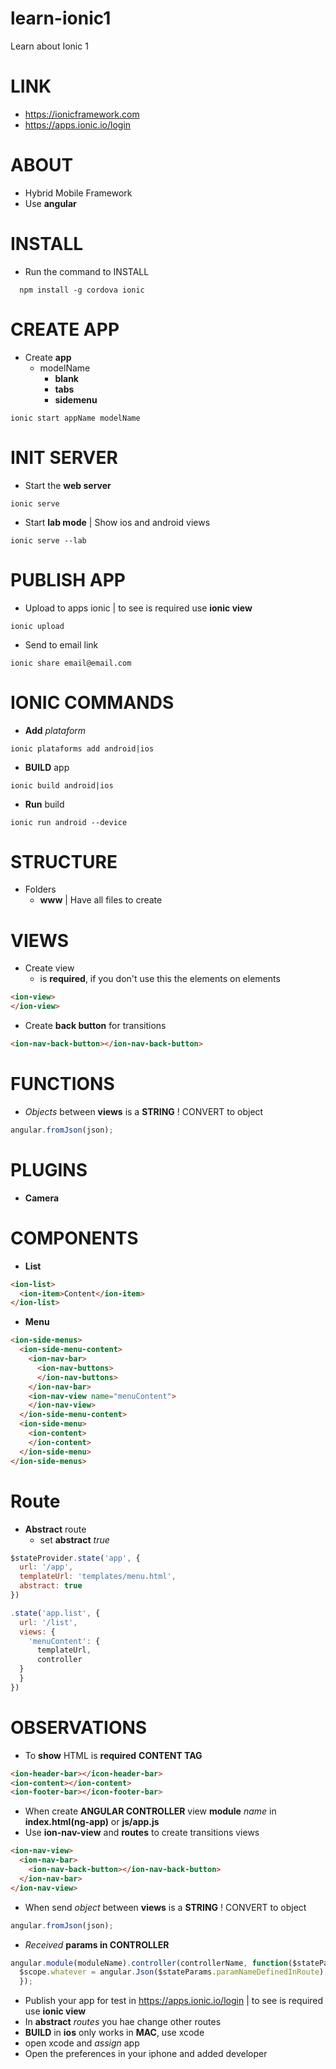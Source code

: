 # learn-ionic1
Learn about Ionic 1

# LINK
- https://ionicframework.com
- https://apps.ionic.io/login


# ABOUT
- Hybrid Mobile Framework
- Use **angular**

# INSTALL
- Run the command to INSTALL
```shell
  npm install -g cordova ionic
```

# CREATE APP
- Create **app**
  - modelName
    - **blank**
    - **tabs**
    - **sidemenu**
```shell
ionic start appName modelName
```

# INIT SERVER
- Start the **web server**
```shell
ionic serve
```
- Start **lab mode** | Show ios and android views
```shell
ionic serve --lab
```

# PUBLISH APP
- Upload to apps ionic | to see is required use **ionic view**
```shell
ionic upload
```
- Send to email link
```shell
ionic share email@email.com
```

# IONIC COMMANDS
- **Add** _plataform_
```shell
ionic plataforms add android|ios
```
- **BUILD** app
```shell
ionic build android|ios
```
- **Run** build
```shell
ionic run android --device
```

# STRUCTURE
- Folders
  - **www** | Have all files to create


# VIEWS
- Create view
  - **<ion-view>** is **required**, if you don't use this the elements on elements
```html
<ion-view>
</ion-view>
```

- Create **back button** for transitions
```html
<ion-nav-back-button></ion-nav-back-button>
```

# FUNCTIONS
- _Objects_ between **views** is a **STRING** ! CONVERT to object
```javascript
angular.fromJson(json);
```

# PLUGINS
- **Camera**


# COMPONENTS
- **List**
```html
<ion-list>
  <ion-item>Content</ion-item>
</ion-list>
```
- **Menu**
```html
<ion-side-menus>
  <ion-side-menu-content>
    <ion-nav-bar>
      <ion-nav-buttons>
      </ion-nav-buttons>
    </ion-nav-bar>
    <ion-nav-view name="menuContent">
    </ion-nav-view>
  </ion-side-menu-content>
  <ion-side-menu>
    <ion-content>
    </ion-content>
  </ion-side-menu>
</ion-side-menus>
```

# Route
- **Abstract** route
  - set **abstract** _true_
```javascript
$stateProvider.state('app', {
  url: '/app',
  templateUrl: 'templates/menu.html',
  abstract: true
})

.state('app.list', {
  url: '/list',
  views: {
    'menuContent': {
      templateUrl,
      controller
  }
  }
})
 ```


# OBSERVATIONS
- To **show** HTML is **required** **CONTENT TAG**
```html
<ion-header-bar></icon-header-bar>
<ion-content></ion-content>
<ion-footer-bar></icon-footer-bar>
```
- When create **ANGULAR CONTROLLER** view **module** _name_ in **index.html(ng-app)** or **js/app.js**
- Use **ion-nav-view** and **routes** to create transitions views
```html
<ion-nav-view>
  <ion-nav-bar>
    <ion-nav-back-button></ion-nav-back-button>
  </ion-nav-bar>
</ion-nav-view>
```
- When send _object_ between **views** is a **STRING** ! CONVERT to object
```javascript
angular.fromJson(json);
```
- _Received_ **params in CONTROLLER**
```javascript
angular.module(moduleName).controller(controllerName, function($stateParams, $scope){
  $scope.whatever = angular.Json($stateParams.paramNameDefinedInRoute);
  });
```
- Publish your app for test in https://apps.ionic.io/login | to see is required use **ionic view**
- In **abstract** _routes_ you hae change other routes
-  **BUILD** in **ios** only works in **MAC**, use xcode
  - open xcode and _assign_ app
  - Open the preferences in your iphone and added developer
